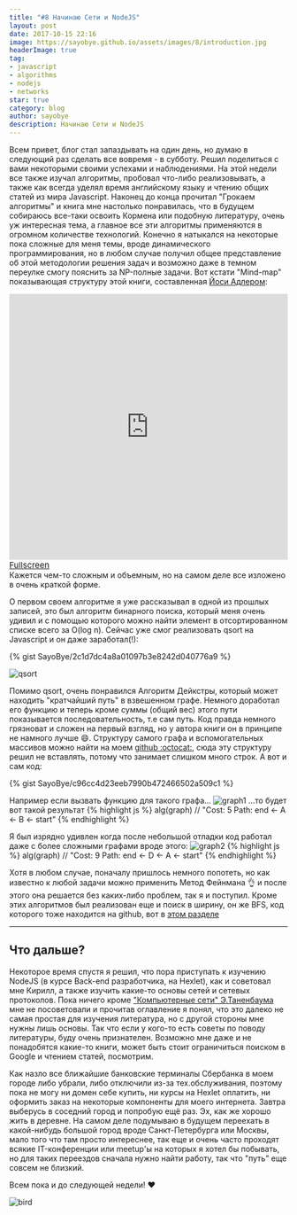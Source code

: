 ```yaml
---
title: "#8 Начинаю Сети и NodeJS"
layout: post
date: 2017-10-15 22:16
image: https://sayobye.github.io/assets/images/8/introduction.jpg
headerImage: true
tag:
- javascript
- algorithms
- nodejs
- networks
star: true
category: blog
author: sayobye
description: Начинаю Сети и NodeJS
---
```


Всем привет, блог стал запаздывать на один день, но думаю в следующий раз сделать все вовремя - в субботу. Решил поделиться с вами некоторыми своими успехами и наблюдениями. На этой недели все также изучал алгоритмы, пробовал что-либо реализовывать, а также как всегда уделял время английскому языку и чтению общих статей из мира Javascript. Наконец до конца прочитал "Грокаем алгоритмы" и книга мне настолько понравилась, что в будущем собираюсь все-таки освоить Кормена или подобную литературу, очень уж интересная тема, а главное все эти алгоритмы применяются в огромном количестве технологий. Конечно я натыкался на некоторые пока сложные для меня темы, вроде динамического программирования, но в любом случае получил общее представление об этой методологии решения задач и возможно даже в темном переулке смогу пояснить за NP-полные задачи. Вот кстати "Mind-map" показывающая структуру этой книги, составленная [Йоси Адлером](https://www.joisadler.me):

<div class="bigger-image">
<figcaption class="caption">
  <iframe width="100%" height="480" src="https://embed.coggle.it/diagram/WSxZx6kbTwAB6E3V/6af82ac3efb6fffb6b65ae261df24a29a40b37ed4720661120026493b8286372" frameborder="0" allowfullscreen=""></iframe> <a href="https://coggle.it/diagram/WSxZx6kbTwAB6E3V/6af82ac3efb6fffb6b65ae261df24a29a40b37ed4720661120026493b8286372" style="font-size:15px">Fullscreen</a>
</figcaption>
</div>
Кажется чем-то сложным и объемным, но на самом деле все изложено в очень краткой форме.

О первом своем алгоритме я уже рассказывал в одной из прошлых записей, это был алгоритм бинарного поиска, который меня очень удивил и с помощью которого можно найти элемент в отсортированном списке всего за O(log n). Сейчас уже смог реализовать qsort на Javascript и он даже заработал(!): 

{% gist SayoBye/2c1d7dc4a8a01097b3e8242d040776a9 %}

<img src="https://sayobye.github.io/assets/images/8/qsort.gif" alt="qsort" style="display: block;margin-left:auto; margin-right: auto">


Помимо qsort, очень понравился Алгоритм Дейкстры, который может находить "кратчайший путь" в взвешенном графе. Немного доработал его функцию и теперь кроме суммы (общий вес) этого пути показывается последовательность, т.е сам путь. Код правда немного грязноват и сложен на первый взгляд, но у автора книги он в принципе не намного лучше :smile:. Структуру самого графа и вспомогательных массивов можно найти на моем [github :octocat:](https://github.com/SayoBye/algorithms/tree/master/src/bin/algorithms), сюда эту структуру решил не вставлять, потому что занимает слишком много строк. А вот и сам код:  

{% gist SayoBye/c96cc4d23eeb7990b472466502a509c1 %}

Например если вызвать функцию для такого грaфа...
![graph1](https://sayobye.github.io/assets/images/8/graph1.png)
...то будет вот такой результат
{% highlight js %} 
alg(graph) 
// "Cost: 5  Path: end <- A <- B <- start"
{% endhighlight %}

Я был изрядно удивлен когда после небольшой отладки код работал даже с более сложными графами вроде этого:
![graph2](https://sayobye.github.io/assets/images/8/graph2.png)
{% highlight js %} 
alg(graph) 
// "Cost: 9  Path: end <- D <- A <- start"
{% endhighlight %}

Хотя в любом случае, поначалу пришлось немного попотеть, но как известно к любой задачи можно применить Метод Фейнмана :ok_hand: и после этого она решается без каких-либо проблем, так я и поступил. Кроме этих алгоритмов был реализован еще и поиск в ширину, он же BFS, код которого тоже находится на github, вот в [этом разделе](https://github.com/SayoBye/algorithms/blob/master/src/bin/algorithms/BFS.js)

* * *
## Что дальше?


Некоторое время спустя я решил, что пора приступать к изучению NodeJS (в курсе Back-end разработчика, на Hexlet), как и советовал мне Кирилл, а также изучить какие-то основы сетей и сетевых протоколов. Пока ничего кроме ["Компьютерные сети" Э.Таненбаума](https://www.ozon.ru/context/detail/id/135726580/) мне не посоветовали и прочитав оглавление я понял, что это далеко не самая простая для изучения литература, но с другой стороны мне нужны лишь основы. Так что если у кого-то есть советы по поводу литературы, буду очень признателен. Возможно мне даже и не понадобятся какие-то книги, может быть стоит ограничиться поиском в Google и чтением статей, посмотрим. 

Как назло все ближайшие банковские терминалы Сбербанка в моем городе либо убрали, либо отключили из-за тех.обслуживания, поэтому пока не могу ни домен себе купить, ни курсы на Hexlet оплатить, ни оформить заказ на некоторые компоненты для моего интернета. Завтра выберусь в соседний город и попробую ещё раз. Эх, как же хорошо жить в деревне. На самом деле подумываю в будущем переехать в какой-нибудь большой город вроде Санкт-Петербурга или Москвы, мало того что там просто интереснее, так еще и очень часто проходят всякие IT-конференции или meetup'ы на которых я хотел бы побывать, но для таких переездов сначала нужно найти работу, так что "путь" еще совсем не близкий.

Всем пока и до следующей недели! :heart:

![bird](https://sayobye.github.io/assets/images/8/bird.jpg)


  
